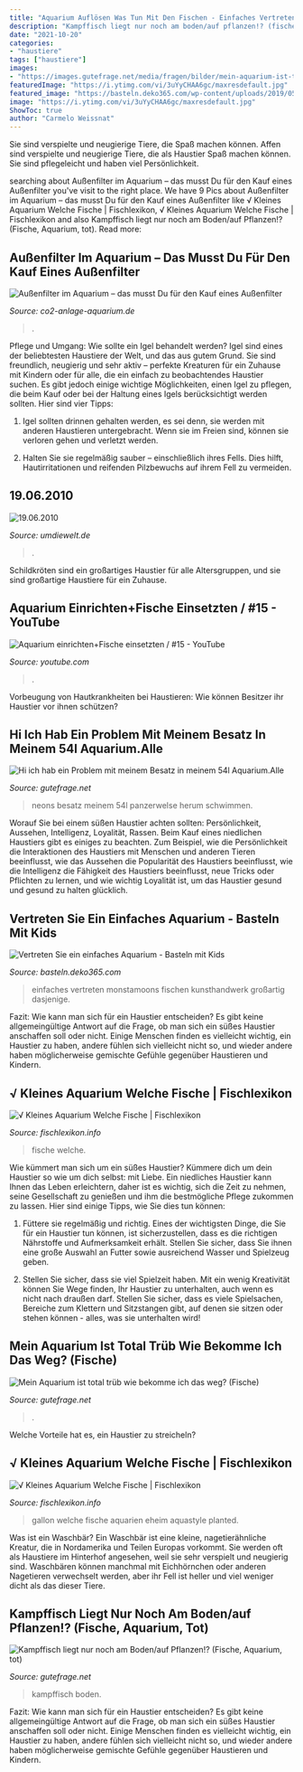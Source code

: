 ```yaml
---
title: "Aquarium Auflösen Was Tun Mit Den Fischen - Einfaches Vertreten Monstamoons Fischen Kunsthandwerk Großartig Dasjenige"
description: "Kampffisch liegt nur noch am boden/auf pflanzen!? (fische, aquarium, tot)"
date: "2021-10-20"
categories:
- "haustiere"
tags: ["haustiere"]
images:
- "https://images.gutefrage.net/media/fragen/bilder/mein-aquarium-ist-total-trueb-wie-bekomme-ich-das-weg/0_big.jpg?v=1414570928000"
featuredImage: "https://i.ytimg.com/vi/3uYyCHAA6gc/maxresdefault.jpg"
featured_image: "https://basteln.deko365.com/wp-content/uploads/2019/05/1558675094_984_Bilden-Sie-ein-einfaches-Aquarium.jpg"
image: "https://i.ytimg.com/vi/3uYyCHAA6gc/maxresdefault.jpg"
ShowToc: true
author: "Carmelo Weissnat"
---
```



Sie sind verspielte und neugierige Tiere, die Spaß machen können.
Affen sind verspielte und neugierige Tiere, die als Haustier Spaß machen können. Sie sind pflegeleicht und haben viel Persönlichkeit.

	

		
searching about Außenfilter im Aquarium – das musst Du für den Kauf eines Außenfilter you've visit to the right place. We have 9 Pics about Außenfilter im Aquarium – das musst Du für den Kauf eines Außenfilter like √ Kleines Aquarium Welche Fische | Fischlexikon, √ Kleines Aquarium Welche Fische | Fischlexikon and also Kampffisch liegt nur noch am Boden/auf Pflanzen!? (Fische, Aquarium, tot). Read more:
		
    
## Außenfilter Im Aquarium – Das Musst Du Für Den Kauf Eines Außenfilter

<img loading=lazy src="https://co2-anlage-aquarium.de/wp-content/uploads/2016/11/Außenfilter-kaufen-vorteile.jpg" onerror="this.onerror=null;this.src='https://tse3.mm.bing.net/th?id=OIP.DxnjYGCFyI5uGC_V-GVANAHaE8&amp;pid=15.1';" alt="Außenfilter im Aquarium – das musst Du für den Kauf eines Außenfilter">

_Source: co2-anlage-aquarium.de_

>. 

	

Pflege und Umgang: Wie sollte ein Igel behandelt werden?
Igel sind eines der beliebtesten Haustiere der Welt, und das aus gutem Grund. Sie sind freundlich, neugierig und sehr aktiv – perfekte Kreaturen für ein Zuhause mit Kindern oder für alle, die ein einfach zu beobachtendes Haustier suchen. Es gibt jedoch einige wichtige Möglichkeiten, einen Igel zu pflegen, die beim Kauf oder bei der Haltung eines Igels berücksichtigt werden sollten. Hier sind vier Tipps:
1) Igel sollten drinnen gehalten werden, es sei denn, sie werden mit anderen Haustieren untergebracht. Wenn sie im Freien sind, können sie verloren gehen und verletzt werden.

2) Halten Sie sie regelmäßig sauber – einschließlich ihres Fells. Dies hilft, Hautirritationen und reifenden Pilzbewuchs auf ihrem Fell zu vermeiden.

    
## 19.06.2010

<img loading=lazy src="https://www.umdiewelt.de/photos/5156/5505/3/429898_d3.jpg" onerror="this.onerror=null;this.src='https://tse4.mm.bing.net/th?id=OIP.DEW3ndwWhpk38ycupDxWjAHaFj&amp;pid=15.1';" alt="19.06.2010">

_Source: umdiewelt.de_

>. 

	

Schildkröten sind ein großartiges Haustier für alle Altersgruppen, und sie sind großartige Haustiere für ein Zuhause.

    
## Aquarium Einrichten+Fische Einsetzten / #15 - YouTube

<img loading=lazy src="https://i.ytimg.com/vi/3uYyCHAA6gc/maxresdefault.jpg" onerror="this.onerror=null;this.src='https://tse1.mm.bing.net/th?id=OIP.YCJUd8N82EX0qWhuCe5htgHaEK&amp;pid=15.1';" alt="Aquarium einrichten+Fische einsetzten / #15 - YouTube">

_Source: youtube.com_

>. 

	

Vorbeugung von Hautkrankheiten bei Haustieren: Wie können Besitzer ihr Haustier vor ihnen schützen?

    
## Hi Ich Hab Ein Problem Mit Meinem Besatz In Meinem 54l Aquarium.Alle

<img loading=lazy src="https://images.gutefrage.net/media/fragen/bilder/hi-ich-hab-ein-problem-mit-meinem-besatz-in-meinem-54l-aquariumalle-meine-fische--8-neons--8-keilfleckbarben-4-panzerwelse--sch-66155201/0_big.jpg?v=1481890961000" onerror="this.onerror=null;this.src='https://tse1.mm.bing.net/th?id=OIP.vben4PpDjLvHz8wg-FqttAHaEK&amp;pid=15.1';" alt="Hi ich hab ein Problem mit meinem Besatz in meinem 54l Aquarium.Alle">

_Source: gutefrage.net_

>neons besatz meinem 54l panzerwelse herum schwimmen. 

	

Worauf Sie bei einem süßen Haustier achten sollten: Persönlichkeit, Aussehen, Intelligenz, Loyalität, Rassen.
Beim Kauf eines niedlichen Haustiers gibt es einiges zu beachten. Zum Beispiel, wie die Persönlichkeit die Interaktionen des Haustiers mit Menschen und anderen Tieren beeinflusst, wie das Aussehen die Popularität des Haustiers beeinflusst, wie die Intelligenz die Fähigkeit des Haustiers beeinflusst, neue Tricks oder Pflichten zu lernen, und wie wichtig Loyalität ist, um das Haustier gesund und gesund zu halten glücklich.

    
## Vertreten Sie Ein Einfaches Aquarium - Basteln Mit Kids

<img loading=lazy src="https://basteln.deko365.com/wp-content/uploads/2019/05/1558675094_984_Bilden-Sie-ein-einfaches-Aquarium.jpg" onerror="this.onerror=null;this.src='https://tse4.mm.bing.net/th?id=OIP.pvLvEtw856Ry1oilX-1p7AHaFj&amp;pid=15.1';" alt="Vertreten Sie ein einfaches Aquarium - Basteln mit Kids">

_Source: basteln.deko365.com_

>einfaches vertreten monstamoons fischen kunsthandwerk großartig dasjenige. 

	

Fazit: Wie kann man sich für ein Haustier entscheiden?
Es gibt keine allgemeingültige Antwort auf die Frage, ob man sich ein süßes Haustier anschaffen soll oder nicht. Einige Menschen finden es vielleicht wichtig, ein Haustier zu haben, andere fühlen sich vielleicht nicht so, und wieder andere haben möglicherweise gemischte Gefühle gegenüber Haustieren und Kindern.

    
## √ Kleines Aquarium Welche Fische | Fischlexikon

<img loading=lazy src="https://i.pinimg.com/originals/5a/60/5d/5a605df7c04249a28199948891542d3d.jpg" onerror="this.onerror=null;this.src='https://tse1.mm.bing.net/th?id=OIP.vJKpQzMwwf1MfxhKl18TkAHaJM&amp;pid=15.1';" alt="√ Kleines Aquarium Welche Fische | Fischlexikon">

_Source: fischlexikon.info_

>fische welche. 

	

Wie kümmert man sich um ein süßes Haustier?
Kümmere dich um dein Haustier so wie um dich selbst: mit Liebe. Ein niedliches Haustier kann Ihnen das Leben erleichtern, daher ist es wichtig, sich die Zeit zu nehmen, seine Gesellschaft zu genießen und ihm die bestmögliche Pflege zukommen zu lassen. Hier sind einige Tipps, wie Sie dies tun können:
1. Füttere sie regelmäßig und richtig. Eines der wichtigsten Dinge, die Sie für ein Haustier tun können, ist sicherzustellen, dass es die richtigen Nährstoffe und Aufmerksamkeit erhält. Stellen Sie sicher, dass Sie ihnen eine große Auswahl an Futter sowie ausreichend Wasser und Spielzeug geben.

2. Stellen Sie sicher, dass sie viel Spielzeit haben. Mit ein wenig Kreativität können Sie Wege finden, Ihr Haustier zu unterhalten, auch wenn es nicht nach draußen darf. Stellen Sie sicher, dass es viele Spielsachen, Bereiche zum Klettern und Sitzstangen gibt, auf denen sie sitzen oder stehen können - alles, was sie unterhalten wird!

    
## Mein Aquarium Ist Total Trüb Wie Bekomme Ich Das Weg? (Fische)

<img loading=lazy src="https://images.gutefrage.net/media/fragen/bilder/mein-aquarium-ist-total-trueb-wie-bekomme-ich-das-weg/0_big.jpg?v=1414570928000" onerror="this.onerror=null;this.src='https://tse2.mm.bing.net/th?id=OIP._2x0qs1QrJPKJ-MfcBJI4AHaEK&amp;pid=15.1';" alt="Mein Aquarium ist total trüb wie bekomme ich das weg? (Fische)">

_Source: gutefrage.net_

>. 

	

Welche Vorteile hat es, ein Haustier zu streicheln?

    
## √ Kleines Aquarium Welche Fische | Fischlexikon

<img loading=lazy src="https://i.pinimg.com/474x/f3/9a/45/f39a45805bd1ccd28d3a919df56f8ca9.jpg" onerror="this.onerror=null;this.src='https://tse1.mm.bing.net/th?id=OIP.Imy9xTvvefQhlwGkRJCM6QAAAA&amp;pid=15.1';" alt="√ Kleines Aquarium Welche Fische | Fischlexikon">

_Source: fischlexikon.info_

>gallon welche fische aquarien eheim aquastyle planted. 

	

Was ist ein Waschbär?
Ein Waschbär ist eine kleine, nagetierähnliche Kreatur, die in Nordamerika und Teilen Europas vorkommt. Sie werden oft als Haustiere im Hinterhof angesehen, weil sie sehr verspielt und neugierig sind. Waschbären können manchmal mit Eichhörnchen oder anderen Nagetieren verwechselt werden, aber ihr Fell ist heller und viel weniger dicht als das dieser Tiere.

    
## Kampffisch Liegt Nur Noch Am Boden/auf Pflanzen!? (Fische, Aquarium, Tot)

<img loading=lazy src="https://images.gutefrage.net/media/fragen/bilder/kampffisch-liegt-nur-noch-am-bodenauf-pflanzen/0_original.jpg?v=1492277968000" onerror="this.onerror=null;this.src='https://tse1.mm.bing.net/th?id=OIP.d9PbNg2FlUKSkxR9VFEeKgHaHa&amp;pid=15.1';" alt="Kampffisch liegt nur noch am Boden/auf Pflanzen!? (Fische, Aquarium, tot)">

_Source: gutefrage.net_

>kampffisch boden. 

	

Fazit: Wie kann man sich für ein Haustier entscheiden?
Es gibt keine allgemeingültige Antwort auf die Frage, ob man sich ein süßes Haustier anschaffen soll oder nicht. Einige Menschen finden es vielleicht wichtig, ein Haustier zu haben, andere fühlen sich vielleicht nicht so, und wieder andere haben möglicherweise gemischte Gefühle gegenüber Haustieren und Kindern.

